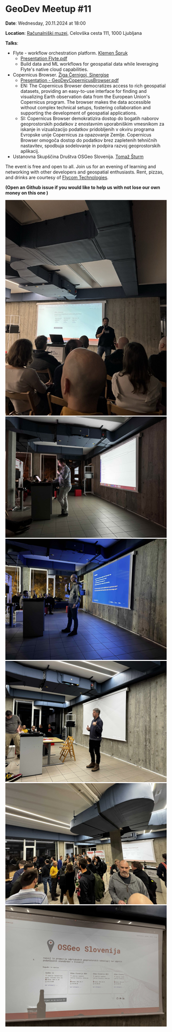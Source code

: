 # GeoDev Meetup #11


__Date__: Wednesday, 20.11.2024 at 18:00

__Location__: [Računalniški muzej](https://www.racunalniski-muzej.si/), Celovška cesta 111, 1000 Ljubljana

__Talks__: 

* Flyte - workflow orchestration platform. [Klemen Špruk](https://www.linkedin.com/in/klemen-%C5%A1pruk-66777193/) 
  * [Presentation Flyte.pdf](01-flyte/GeoMeetup%20-%20Flyte.pdf) 
  * Build data and ML workflows for geospatial data while leveraging Flyte's native cloud capabilities.
* Copernicus Browser. [Žiga Černigoj, Sinergise](https://www.linkedin.com/in/ziga-cernigoj/) 
  * [Presentation - GeoDevCopernicusBrowser.pdf](02-copernicus-browser/GeoDevCopernicusBrowser.pdf)
  * EN: The Copernicus Browser democratizes access to rich geospatial datasets, providing an easy-to-use interface for finding and visualizing Earth observation data from the European Union's Copernicus program. The browser makes the data accessible without complex technical setups, fostering collaboration and supporting the development of geospatial applications.
  * SI: Copernicus Browser demokratizira dostop do bogatih naborov geoprostorskih podatkov z enostavnim uporabniškim vmesnikom za iskanje in vizualizacijo podatkov pridobljenih v okviru programa Evropske unije Copernicus za opazovanje Zemlje. Copernicus Browser omogoča dostop do podatkov brez zapletenih tehničnih nastavitev, spodbuja sodelovanje in podpira razvoj geoprostorskih aplikacij. 
* Ustanovna Skupščina Društva OSGeo Slovenija. [Tomaž Šturm](https://www.linkedin.com/in/tomaz-tomas-sturm/)

The event is free and open to all. Join us for an evening of learning and networking with other developers and geospatial enthusiasts.
Rent, pizzas, and drinks are courtesy of [Flycom Technologies](https://www.flycom.si/). 

__(Open an Github issue if you would like to help us with not lose our own money on this one )__ 

![IMG_8595.JPG](photos/IMG_8595.JPG)
![IMG_8596.jpg](photos/IMG_8596.jpg)
![IMG_8600.jpg](photos/IMG_8600.jpg)
![IMG_8604.jpg](photos/IMG_8604.jpg)
![IMG_8608.jpg](photos/IMG_8608.jpg)
![IMG_8611.jpg](photos/IMG_8611.jpg)

